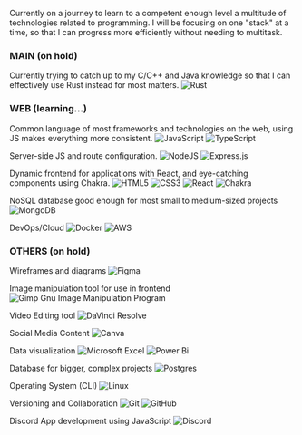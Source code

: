 Currently on a journey to learn to a competent enough level a multitude of technologies related to programming. 
I will be focusing on one "stack" at a time, so that I can progress more efficiently without needing to multitask.

### MAIN (on hold)

Currently trying to catch up to my C/C++ and Java knowledge so that I can effectively use Rust instead for most matters.
![Rust](https://img.shields.io/badge/rust-%23000000.svg?style=for-the-badge&logo=rust&logoColor=white)

### WEB (learning...)

Common language of most frameworks and technologies on the web, using JS makes everything more consistent.
![JavaScript](https://img.shields.io/badge/javascript-%23323330.svg?style=for-the-badge&logo=javascript&logoColor=%23F7DF1E)
![TypeScript](https://img.shields.io/badge/typescript-%23007ACC.svg?style=for-the-badge&logo=typescript&logoColor=white)

Server-side JS and route configuration.
![NodeJS](https://img.shields.io/badge/node.js-6DA55F?style=for-the-badge&logo=node.js&logoColor=white)
![Express.js](https://img.shields.io/badge/express.js-%23404d59.svg?style=for-the-badge&logo=express&logoColor=%2361DAFB)

Dynamic frontend for applications with React, and eye-catching components using Chakra.
![HTML5](https://img.shields.io/badge/html5-%23E34F26.svg?style=for-the-badge&logo=html5&logoColor=white)
![CSS3](https://img.shields.io/badge/css3-%231572B6.svg?style=for-the-badge&logo=css3&logoColor=white)
![React](https://img.shields.io/badge/react-%2320232a.svg?style=for-the-badge&logo=react&logoColor=%2361DAFB)
![Chakra](https://img.shields.io/badge/chakra-%234ED1C5.svg?style=for-the-badge&logo=chakraui&logoColor=white)

NoSQL database good enough for most small to medium-sized projects
![MongoDB](https://img.shields.io/badge/MongoDB-%234ea94b.svg?style=for-the-badge&logo=mongodb&logoColor=white)

DevOps/Cloud
![Docker](https://img.shields.io/badge/docker-%230db7ed.svg?style=for-the-badge&logo=docker&logoColor=white)
![AWS](https://img.shields.io/badge/AWS-%23FF9900.svg?style=for-the-badge&logo=amazon-aws&logoColor=white)

### OTHERS (on hold)

Wireframes and diagrams
![Figma](https://img.shields.io/badge/figma-%23F24E1E.svg?style=for-the-badge&logo=figma&logoColor=white)

Image manipulation tool for use in frontend
![Gimp Gnu Image Manipulation Program](https://img.shields.io/badge/Gimp-657D8B?style=for-the-badge&logo=gimp&logoColor=FFFFFF)

Video Editing tool
![DaVinci Resolve](https://img.shields.io/static/v1?style=for-the-badge&message=DaVinci+Resolve&color=233A51&logo=DaVinci+Resolve&logoColor=FFFFFF&label=)

Social Media Content
![Canva](https://img.shields.io/static/v1?style=for-the-badge&message=Canva&color=222222&logo=Canva&logoColor=00C4CC&label=)

Data visualization
![Microsoft Excel](https://img.shields.io/badge/Microsoft_Excel-217346?style=for-the-badge&logo=microsoft-excel&logoColor=white)
![Power Bi](https://img.shields.io/badge/power_bi-F2C811?style=for-the-badge&logo=powerbi&logoColor=black)

Database for bigger, complex projects
![Postgres](https://img.shields.io/badge/postgres-%23316192.svg?style=for-the-badge&logo=postgresql&logoColor=white)

Operating System (CLI)
![Linux](https://img.shields.io/badge/Linux-FCC624?style=for-the-badge&logo=linux&logoColor=black)

Versioning and Collaboration
![Git](https://img.shields.io/badge/git-%23F05033.svg?style=for-the-badge&logo=git&logoColor=white)
![GitHub](https://img.shields.io/badge/github-%23121011.svg?style=for-the-badge&logo=github&logoColor=white)

Discord App development using JavaScript
![Discord](https://img.shields.io/badge/Discord-%235865F2.svg?style=for-the-badge&logo=discord&logoColor=white)
